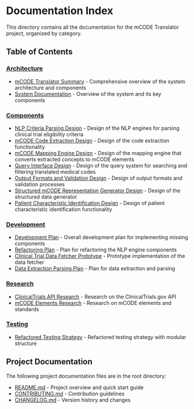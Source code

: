 # Documentation Index

This directory contains all the documentation for the mCODE Translator project, organized by category.

## Table of Contents

### [Architecture](architecture/)
- [mCODE Translator Summary](architecture/mcode_translator_summary.md) - Comprehensive overview of the system architecture and components
- [System Documentation](architecture/system_documentation.md) - Overview of the system and its key components

### [Components](components/)
- [NLP Criteria Parsing Design](components/nlp_criteria_parsing_design.md) - Design of the NLP engines for parsing clinical trial eligibility criteria
- [mCODE Code Extraction Design](components/mcod_code_extraction_design.md) - Design of the code extraction functionality
- [mCODE Mapping Engine Design](components/mcod_mapping_engine_design.md) - Design of the mapping engine that converts extracted concepts to mCODE elements
- [Query Interface Design](components/query_interface_design.md) - Design of the query system for searching and filtering translated medical codes
- [Output Formats and Validation Design](components/output_formats_and_validation_design.md) - Design of output formats and validation processes
- [Structured mCODE Representation Generator Design](components/structured_mcod_representation_generator_design.md) - Design of the structured data generator
- [Patient Characteristic Identification Design](components/patient_characteristic_identification_design.md) - Design of patient characteristic identification functionality

### [Development](development/)
- [Development Plan](development/development_plan.md) - Overall development plan for implementing missing components
- [Refactoring Plan](development/refactoring_plan.md) - Plan for refactoring the NLP engine components
- [Clinical Trial Data Fetcher Prototype](development/clinical_trial_data_fetcher_prototype.md) - Prototype implementation of the data fetcher
- [Data Extraction Parsing Plan](development/data_extraction_parsing_plan.md) - Plan for data extraction and parsing

### [Research](research/)
- [ClinicalTrials API Research](research/clinicaltrials_api_research.md) - Research on the ClinicalTrials.gov API
- [mCODE Elements Research](research/mcod_elements_research.md) - Research on mCODE elements and standards

### [Testing](testing/)
- [Refactored Testing Strategy](testing/refactored_testing_strategy.md) - Refactored testing strategy with modular structure

## Project Documentation
The following project documentation files are in the root directory:
- [README.md](../README.md) - Project overview and quick start guide
- [CONTRIBUTING.md](../CONTRIBUTING.md) - Contribution guidelines
- [CHANGELOG.md](../CHANGELOG.md) - Version history and changes